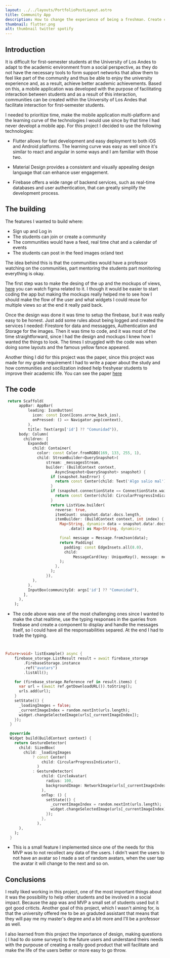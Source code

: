 ```yaml
---
layout: ../../layouts/PortfolioPostLayout.astro
title: Community App
description: How to change the experience of being a freshman. Create communities according to yourself and meet new people!
thumbnail: flutter.png
alt: thumbnail twitter spotify
---
```


## Introduction

It is difficult for first-semester students at the University of Los Andes to adapt to the academic environment from a social perspective, as they do not have the necessary tools to form support networks that allow them to feel like part of the community and thus be able to enjoy the university experience and, as a result, achieve better academic achievements. Based on this, a mobile application was developed with the purpose of facilitating interaction between students and as a result of this interaction, communities can be created within the University of Los Andes that facilitate interaction for first-semester students.

I needed to prioritize time, make the mobile application multi-platform and the learning curve of the technologies I would use since by that time I had never developt a mobile app. For this project I decided to use the following technologies:

- Flutter allows for fast development and easy deployment to both iOS and Android platforms. The learning curve was easy as well since it's similar to react and angular in some ways and I am familiar with those two.

- Material Design provides a consistent and visually appealing design language that can enhance user engagement.

- Firebase offers a wide range of backend services, such as real-time databases and user authentication, that can greatly simplify the development process.

## The building

The features I wanted to build where:

- Sign up and Log in
- The students can join or create a community
- The communities would have a feed, real time chat and a calendar of events
- The students can post in the feed images or/and text

The idea behind this is that the communities would have a professor watching on the communities, part mentoring the students part monitoring everything is okay.

The first step was to make the desing of the up and the mockups of views, [here](https://www.figma.com/file/VtaiNSEgMmdNzm3K45PCqs/App-proyecto-de-grado?node-id=51096%3A4667&t=8VB3A2xb59F8cKLW-1) you can watch figma related to it. I though it would be easier to start coding the app but making the mockups really helped me to see how I should make the flow of the user and what widgets I could reuse for multiple views so at the end it really paid back.

Once the design was done it was time to setup the firebase, but it was really easy to be honest. Just add some rules about being logged and created the services I needed: Firestore for data and messagges, Authentication and Storage for the images. Then it was time to code, and it was most of the time straightforward, since I had the design and mockups I knew how I wanted the things to look. The times I struggled with the code was when doing some layouts and the famous yellow fance appeared.

Another thing I did for this project was the paper, since this project was made for my grade requirement I had to write a paper about the study and how communities and socilization indeed help freshyear students to improve their academic life. You can see the paper [here](https://repositorio.uniandes.edu.co/bitstream/handle/1992/57606/Sistema%20de%20apoyo%20para%20estudiantes%20de%20primeros%20semestres%20de%20la%20universidad.pdf?sequence=3&isAllowed=y)

## The code

```dart
 return Scaffold(
      appBar: AppBar(
          leading: IconButton(
            icon: const Icon(Icons.arrow_back_ios),
            onPressed: () => Navigator.pop(context),
          ),
          title: Text(args['id'] ?? "Comunidad")),
      body: Column(
        children: [
          Expanded(
            child: Container(
              color: const Color.fromRGBO(169, 133, 255, 1),
              child: StreamBuilder<QuerySnapshot>(
                  stream: _messagesStream,
                  builder: (BuildContext context,
                      AsyncSnapshot<QuerySnapshot> snapshot) {
                    if (snapshot.hasError) {
                      return const Center(child: Text('Algo salio mal'));
                    }
                    if (snapshot.connectionState == ConnectionState.waiting) {
                      return const Center(child: CircularProgressIndicator());
                    }
                    return ListView.builder(
                      reverse: true,
                      itemCount: snapshot.data!.docs.length,
                      itemBuilder: (BuildContext context, int index) {
                        Map<String, dynamic> data = snapshot.data!.docs[index]
                            .data() as Map<String, dynamic>;

                        final message = Message.fromJson(data);
                        return Padding(
                          padding: const EdgeInsets.all(8.0),
                          child:
                              MessageCard(key: UniqueKey(), message: message),
                        );
                      },
                    );
                  }),
            ),
          ),
          InputBox(communityId: args['id'] ?? "Comunidad"),
        ],
      ),
    );
```

- The code above was one of the most challenging ones since I wanted to make the chat realtime, use the typing responses in the queries from firebase and create a component to display and handle the messages itself, so I could have all the responsabilities separed. At the end I had to trade the typing.

```dart


Future<void> listExample() async {
    firebase_storage.ListResult result = await firebase_storage
        .FirebaseStorage.instance
        .ref("avatars")
        .listAll();

    for (firebase_storage.Reference ref in result.items) {
      var url = (await ref.getDownloadURL()).toString();
      urls.add(url);
    }
    setState(() {
      _loadingImages = false;
      _currentImageIndex = random.nextInt(urls.length);
      widget.changeSelectedImage(urls[_currentImageIndex]);
    });
  }

  @override
  Widget build(BuildContext context) {
    return GestureDetector(
      child: SizedBox(
        child: _loadingImages
            ? const Center(
                child: CircularProgressIndicator(),
              )
            : GestureDetector(
                child: CircleAvatar(
                  radius: 100,
                  backgroundImage: NetworkImage(urls[_currentImageIndex]),
                ),
                onTap: () {
                  setState(() {
                    _currentImageIndex = random.nextInt(urls.length);
                    widget.changeSelectedImage(urls[_currentImageIndex]);
                  });
                },
              ),
      ),
    );
  }
```

- This is a small feature I implemented since one of the needs for this MVP was to not recollect any data of the users. I didn't want the users to not have an avatar so I made a set of random avatars, when the user tap the avatar it will change to the next and so on.

## Conclusions

I really liked working in this project, one of the most important things about it was the possibility to help other students and be involved in a social impact. Because the app was and MVP a small set of students used but it got good criticts. Another goal of this project, which I wasn't aiming for, is that the university offered me to be an graduted assistant that means that they will pay me my master's degree and a bit more and I'll be a professor as well.

I also learned from this project the importance of design, making questions ( I had to do some surveys) to the future users and understand theirs needs with the purpouse of creating a really good product that will facilitate and make the life of the users better or more easy to go throw.
